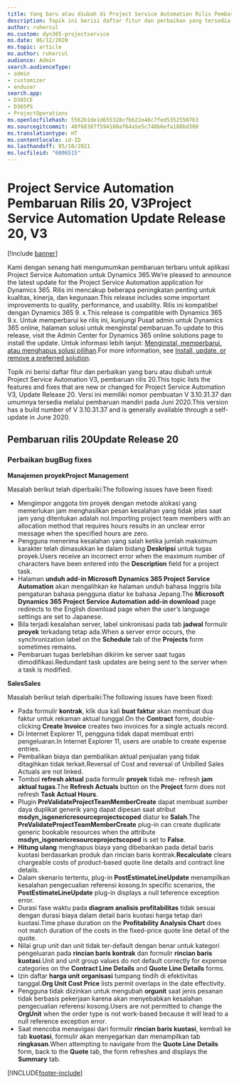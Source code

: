 ```yaml
---
title: Yang baru atau diubah di Project Service Automation Rilis Pembaruan 20, V3
description: Topik ini berisi daftar fitur dan perbaikan yang tersedia di Project Service Automation V3, pembaruan rilis 20, V3
author: ruhercul
ms.custom: dyn365-projectservice
ms.date: 06/12/2020
ms.topic: article
ms.author: ruhercul
audience: Admin
search.audienceType:
- admin
- customizer
- enduser
search.app:
- D365CE
- D365PS
- ProjectOperations
ms.openlocfilehash: 5562b1de1d655328cfbb22e46c7fed53525507b3
ms.sourcegitcommit: 40f68387f594180af64a5e5c748b6efa188bd300
ms.translationtype: HT
ms.contentlocale: id-ID
ms.lasthandoff: 05/10/2021
ms.locfileid: "6006515"
---
```

# <a name="project-service-automation-update-release-20-v3"></a><span data-ttu-id="a699e-103">Project Service Automation Pembaruan Rilis 20, V3</span><span class="sxs-lookup"><span data-stu-id="a699e-103">Project Service Automation Update Release 20, V3</span></span>

[!include [banner](../includes/psa-now-project-operations.md)]

<span data-ttu-id="a699e-104">Kami dengan senang hati mengumumkan pembaruan terbaru untuk aplikasi Project Service Automation untuk Dynamics 365.</span><span class="sxs-lookup"><span data-stu-id="a699e-104">We’re pleased to announce the latest update for the Project Service Automation application for Dynamics 365.</span></span> <span data-ttu-id="a699e-105">Rilis ini mencakup beberapa peningkatan penting untuk kualitas, kinerja, dan kegunaan.</span><span class="sxs-lookup"><span data-stu-id="a699e-105">This release includes some important improvements to quality, performance, and usability.</span></span> <span data-ttu-id="a699e-106">Rilis ini kompatibel dengan Dynamics 365 9. x.</span><span class="sxs-lookup"><span data-stu-id="a699e-106">This release is compatible with Dynamics 365 9.x.</span></span> <span data-ttu-id="a699e-107">Untuk memperbarui ke rilis ini, kunjungi Pusat admin untuk Dynamics 365 online, halaman solusi untuk menginstal pembaruan.</span><span class="sxs-lookup"><span data-stu-id="a699e-107">To update to this release, visit the Admin Center for Dynamics 365 online solutions page to install the update.</span></span> <span data-ttu-id="a699e-108">Untuk informasi lebih lanjut: [Menginstal, memperbarui, atau menghapus solusi pilihan](/power-platform/admin/install-remove-preferred-solution).</span><span class="sxs-lookup"><span data-stu-id="a699e-108">For more information, see [Install, update, or remove a preferred solution](/power-platform/admin/install-remove-preferred-solution).</span></span>

<span data-ttu-id="a699e-109">Topik ini berisi daftar fitur dan perbaikan yang baru atau diubah untuk Project Service Automation V3, pembaruan rilis 20.</span><span class="sxs-lookup"><span data-stu-id="a699e-109">This topic lists the features and fixes that are new or changed for Project Service Automation V3, Update Release 20.</span></span> <span data-ttu-id="a699e-110">Versi ini memiliki nomor pembuatan V 3.10.31.37 dan umumnya tersedia melalui pembaruan mandiri pada Juni 2020.</span><span class="sxs-lookup"><span data-stu-id="a699e-110">This version has a build number of V 3.10.31.37 and is generally available through a self-update in June 2020.</span></span>

## <a name="update-release-20"></a><span data-ttu-id="a699e-111">Pembaruan rilis 20</span><span class="sxs-lookup"><span data-stu-id="a699e-111">Update Release 20</span></span>

### <a name="bug-fixes"></a><span data-ttu-id="a699e-112">Perbaikan bug</span><span class="sxs-lookup"><span data-stu-id="a699e-112">Bug fixes</span></span>

<span data-ttu-id="a699e-113">**Manajemen proyek**</span><span class="sxs-lookup"><span data-stu-id="a699e-113">**Project Management**</span></span>

<span data-ttu-id="a699e-114">Masalah berikut telah diperbaiki:</span><span class="sxs-lookup"><span data-stu-id="a699e-114">The following issues have been fixed:</span></span>

- <span data-ttu-id="a699e-115">Mengimpor anggota tim proyek dengan metode alokasi yang memerlukan jam menghasilkan pesan kesalahan yang tidak jelas saat jam yang ditentukan adalah nol.</span><span class="sxs-lookup"><span data-stu-id="a699e-115">Importing project team members with an allocation method that requires hours results in an unclear error message when the specified hours are zero.</span></span>
- <span data-ttu-id="a699e-116">Pengguna menerima kesalahan yang salah ketika jumlah maksimum karakter telah dimasukkan ke dalam bidang **Deskripsi** untuk tugas proyek.</span><span class="sxs-lookup"><span data-stu-id="a699e-116">Users receive an incorrect error when the maximum number of characters have been entered into the **Description** field for a project task.</span></span>
- <span data-ttu-id="a699e-117">Halaman **unduh add-in Microsoft Dynamics 365 Project Service Automation** akan mengalihkan ke halaman unduh bahasa Inggris bila pengaturan bahasa pengguna diatur ke bahasa Jepang.</span><span class="sxs-lookup"><span data-stu-id="a699e-117">The **Microsoft Dynamics 365 Project Service Automation add-in download** page redirects to the English download page when the user’s language settings are set to Japanese.</span></span>
- <span data-ttu-id="a699e-118">Bila terjadi kesalahan server, label sinkronisasi pada tab **jadwal** formulir **proyek** terkadang tetap ada.</span><span class="sxs-lookup"><span data-stu-id="a699e-118">When a server error occurs, the synchronization label on the **Schedule** tab of the **Projects** form sometimes remains.</span></span>
- <span data-ttu-id="a699e-119">Pembaruan tugas berlebihan dikirim ke server saat tugas dimodifikasi.</span><span class="sxs-lookup"><span data-stu-id="a699e-119">Redundant task updates are being sent to the server when a task is modified.</span></span>

<span data-ttu-id="a699e-120">**Sales**</span><span class="sxs-lookup"><span data-stu-id="a699e-120">**Sales**</span></span>

<span data-ttu-id="a699e-121">Masalah berikut telah diperbaiki:</span><span class="sxs-lookup"><span data-stu-id="a699e-121">The following issues have been fixed:</span></span>

- <span data-ttu-id="a699e-122">Pada formulir **kontrak**, klik dua kali **buat faktur** akan membuat dua faktur untuk rekaman aktual tunggal.</span><span class="sxs-lookup"><span data-stu-id="a699e-122">On the **Contract** form, double-clicking **Create Invoice** creates two invoices for a single actuals record.</span></span>
- <span data-ttu-id="a699e-123">Di Internet Explorer 11, pengguna tidak dapat membuat entri pengeluaran.</span><span class="sxs-lookup"><span data-stu-id="a699e-123">In Internet Explorer 11, users are unable to create expense entries.</span></span>
- <span data-ttu-id="a699e-124">Pembalikan biaya dan pembalikan aktual penjualan yang tidak ditagihkan tidak terkait.</span><span class="sxs-lookup"><span data-stu-id="a699e-124">Reversal of Cost and reversal of Unbilled Sales Actuals are not linked.</span></span>
- <span data-ttu-id="a699e-125">Tombol **refresh aktual** pada formulir **proyek** tidak me- refresh **jam aktual tugas**.</span><span class="sxs-lookup"><span data-stu-id="a699e-125">The **Refresh Actuals** button on the **Project** form does not refresh **Task Actual Hours**.</span></span>
- <span data-ttu-id="a699e-126">Plugin **PreValidateProjectTeamMemberCreate** dapat membuat sumber daya duplikat generik yang dapat dipesan saat atribut **msdyn_isgenericresourceprojectscoped** diatur ke **Salah**.</span><span class="sxs-lookup"><span data-stu-id="a699e-126">The **PreValidateProjectTeamMemberCreate** plug-in can create duplicate generic bookable resources when the attribute **msdyn_isgenericresourceprojectscoped** is set to **False**.</span></span>
- <span data-ttu-id="a699e-127">**Hitung ulang** menghapus biaya yang dibebankan pada detail baris kuotasi berdasarkan produk dan rincian baris kontrak.</span><span class="sxs-lookup"><span data-stu-id="a699e-127">**Recalculate** clears chargeable costs of product-based quote line details and contract line details.</span></span>
- <span data-ttu-id="a699e-128">Dalam skenario tertentu, plug-in **PostEstimateLineUpdate** menampilkan kesalahan pengecualian referensi kosong.</span><span class="sxs-lookup"><span data-stu-id="a699e-128">In specific scenarios, the **PostEstimateLineUpdate** plug-in displays a null teference exception error.</span></span>
- <span data-ttu-id="a699e-129">Durasi fase waktu pada **diagram analisis profitabilitas** tidak sesuai dengan durasi biaya dalam detail baris kuotasi harga tetap dari kuotasi.</span><span class="sxs-lookup"><span data-stu-id="a699e-129">Time phase duration on the **Profitability Analysis Chart** does not match duration of the costs in the fixed-price quote line detail of the quote.</span></span>
- <span data-ttu-id="a699e-130">Nilai grup unit dan unit tidak ter-default dengan benar untuk kategori pengeluaran pada **rincian baris kontrak** dan formulir **rincian baris kuotasi**.</span><span class="sxs-lookup"><span data-stu-id="a699e-130">Unit and unit group values do not default correctly for expense categories on the **Contract Line Details** and **Quote Line Details** forms.</span></span>
- <span data-ttu-id="a699e-131">Izin daftar **harga unit organisasi** tumpang tindih di efektivitas tanggal.</span><span class="sxs-lookup"><span data-stu-id="a699e-131">**Org Unit Cost Price** lists permit overlaps in the date effectivity.</span></span>
- <span data-ttu-id="a699e-132">Pengguna tidak diizinkan untuk mengubah **orgunit** saat jenis pesanan tidak berbasis pekerjaan karena akan menyebabkan kesalahan pengecualian referensi kosong.</span><span class="sxs-lookup"><span data-stu-id="a699e-132">Users are not permitted to change the **OrgUnit** when the order type is not work-based because it will lead to a null reference exception error.</span></span>
- <span data-ttu-id="a699e-133">Saat mencoba menavigasi dari formulir **rincian baris kuotasi**, kembali ke tab **kuotasi**, formulir akan menyegarkan dan menampilkan tab **ringkasan**.</span><span class="sxs-lookup"><span data-stu-id="a699e-133">When attempting to navigate from the **Quote Line Details** form, back to the **Quote** tab, the form refreshes and displays the **Summary** tab.</span></span>


[!INCLUDE[footer-include](../includes/footer-banner.md)]